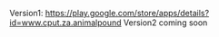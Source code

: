 Version1: https://play.google.com/store/apps/details?id=www.cput.za.animalpound
Version2 coming soon
